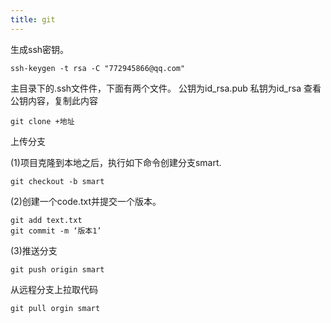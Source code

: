 ```yaml
---
title: git
---
```


生成ssh密钥。
```git
ssh-keygen -t rsa -C "772945866@qq.com"
```
主目录下的.ssh文件件，下面有两个文件。
公钥为id_rsa.pub
私钥为id_rsa
查看公钥内容，复制此内容
```git
git clone +地址
```


上传分支

(1)项目克隆到本地之后，执行如下命令创建分支smart.
```git
git checkout -b smart
```
(2)创建一个code.txt并提交一个版本。
```git
git add text.txt
git commit -m ‘版本1’
```
(3)推送分支
```git
git push origin smart
```
 从远程分支上拉取代码
 ```git
git pull orgin smart
```
